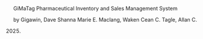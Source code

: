 GiMaTag Pharmaceutical Inventory and Sales Management System

by Gigawin, Dave Shanna Marie E.
    Maclang, Waken Cean C.
    Tagle, Allan C.

2025.
